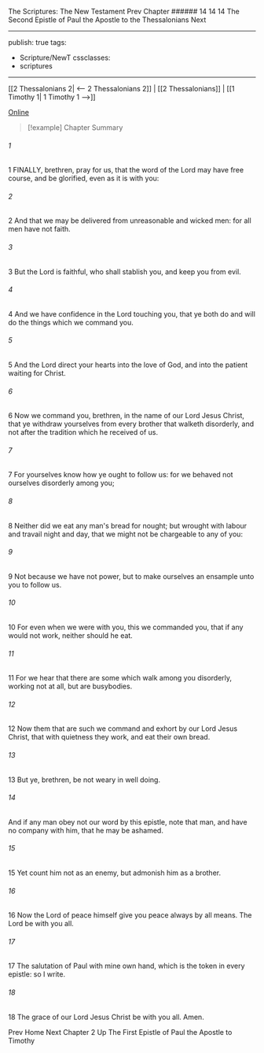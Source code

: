 The Scriptures: The New Testament
Prev
Chapter ###### 14
14 14 The Second Epistle of Paul the Apostle to the Thessalonians
Next

---
publish: true
tags:
  - Scripture/NewT
cssclasses:
  - scriptures
---
[[2 Thessalonians 2| <-- 2 Thessalonians 2]] | [[2 Thessalonians]] | [[1 Timothy 1| 1 Timothy 1 -->]]

[Online](https://churchofjesuschrist.org/study/scriptures/nt/2-thes/3?lang=eng)

>[!example] Chapter Summary
>
###### 1
1 FINALLY, brethren, pray for us, that the word of the Lord may have free course, and be glorified, even as it is with you:
###### 2
2 And that we may be delivered from unreasonable and wicked men: for all men have not faith.
###### 3
3 But the Lord is faithful, who shall stablish you, and keep you from evil.
###### 4
4 And we have confidence in the Lord touching you, that ye both do and will do the things which we command you.
###### 5
5 And the Lord direct your hearts into the love of God, and into the patient waiting for Christ.
###### 6
6 Now we command you, brethren, in the name of our Lord Jesus Christ, that ye withdraw yourselves from every brother that walketh disorderly, and not after the tradition which he received of us.
###### 7
7 For yourselves know how ye ought to follow us: for we behaved not ourselves disorderly among you;
###### 8
8 Neither did we eat any man's bread for nought; but wrought with labour and travail night and day, that we might not be chargeable to any of you:
###### 9
9 Not because we have not power, but to make ourselves an ensample unto you to follow us.
###### 10
10 For even when we were with you, this we commanded you, that if any would not work, neither should he eat.
###### 11
11 For we hear that there are some which walk among you disorderly, working not at all, but are busybodies.
###### 12
12 Now them that are such we command and exhort by our Lord Jesus Christ, that with quietness they work, and eat their own bread.
###### 13
13 But ye, brethren, be not weary in well doing.
###### 14
And if any man obey not our word by this epistle, note that man, and have no company with him, that he may be ashamed.
###### 15
15 Yet count him not as an enemy, but admonish him as a brother.
###### 16
16 Now the Lord of peace himself give you peace always by all means. The Lord be with you all.
###### 17
17 The salutation of Paul with mine own hand, which is the token in every epistle: so I write.
###### 18
18 The grace of our Lord Jesus Christ be with you all. Amen.

Prev
Home
Next
Chapter 2
Up
The First Epistle of Paul the Apostle to Timothy



